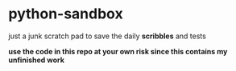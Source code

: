 # python-sandbox
just a junk scratch pad to save the daily **scribbles** and tests

**use the code in this repo at your own risk since this contains my unfinished work**
